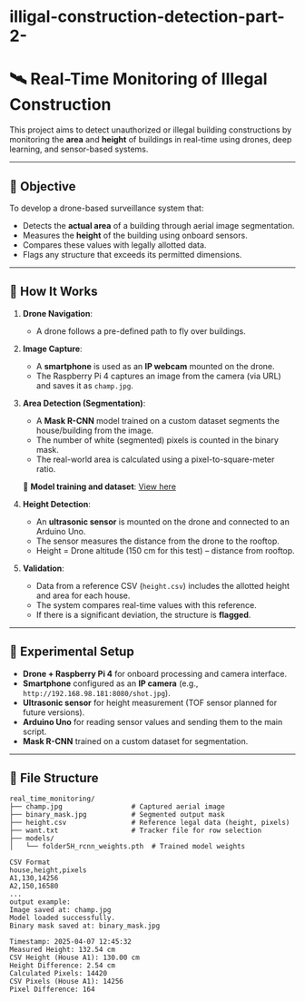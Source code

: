 # illigal-construction-detection-part-2-
# 🛰️ Real-Time Monitoring of Illegal Construction

This project aims to detect unauthorized or illegal building constructions by monitoring the **area** and **height** of buildings in real-time using drones, deep learning, and sensor-based systems.

---

## 🎯 Objective

To develop a drone-based surveillance system that:
- Detects the **actual area** of a building through aerial image segmentation.
- Measures the **height** of the building using onboard sensors.
- Compares these values with legally allotted data.
- Flags any structure that exceeds its permitted dimensions.

---

## 🔧 How It Works

1. **Drone Navigation**:
   - A drone follows a pre-defined path to fly over buildings.

2. **Image Capture**:
   - A **smartphone** is used as an **IP webcam** mounted on the drone.
   - The Raspberry Pi 4 captures an image from the camera (via URL) and saves it as `champ.jpg`.

3. **Area Detection (Segmentation)**:
   - A **Mask R-CNN** model trained on a custom dataset segments the house/building from the image.
   - The number of white (segmented) pixels is counted in the binary mask.
   - The real-world area is calculated using a pixel-to-square-meter ratio.

   📌 **Model training and dataset**: [View here](https://github.com/Harshbeast/ILLIGAL-CONSTRUCTION-DETECTOIN-MCD-)

4. **Height Detection**:
   - An **ultrasonic sensor** is mounted on the drone and connected to an Arduino Uno.
   - The sensor measures the distance from the drone to the rooftop.
   - Height = Drone altitude (150 cm for this test) – distance from rooftop.

5. **Validation**:
   - Data from a reference CSV (`height.csv`) includes the allotted height and area for each house.
   - The system compares real-time values with this reference.
   - If there is a significant deviation, the structure is **flagged**.

---

## 🧪 Experimental Setup

- **Drone + Raspberry Pi 4** for onboard processing and camera interface.
- **Smartphone** configured as an **IP camera** (e.g., `http://192.168.98.181:8080/shot.jpg`).
- **Ultrasonic sensor** for height measurement (TOF sensor planned for future versions).
- **Arduino Uno** for reading sensor values and sending them to the main script.
- **Mask R-CNN** trained on a custom dataset for segmentation.

---

## 📂 File Structure

```plaintext
real_time_monitoring/
├── champ.jpg                 # Captured aerial image
├── binary_mask.jpg           # Segmented output mask
├── height.csv                # Reference legal data (height, pixels)
├── want.txt                  # Tracker file for row selection
├── models/
│   └── folder5H_rcnn_weights.pth  # Trained model weights

CSV Format
house,height,pixels
A1,130,14256
A2,150,16580
...
output example:
Image saved at: champ.jpg
Model loaded successfully.
Binary mask saved at: binary_mask.jpg

Timestamp: 2025-04-07 12:45:32
Measured Height: 132.54 cm
CSV Height (House A1): 130.00 cm
Height Difference: 2.54 cm
Calculated Pixels: 14420
CSV Pixels (House A1): 14256
Pixel Difference: 164

